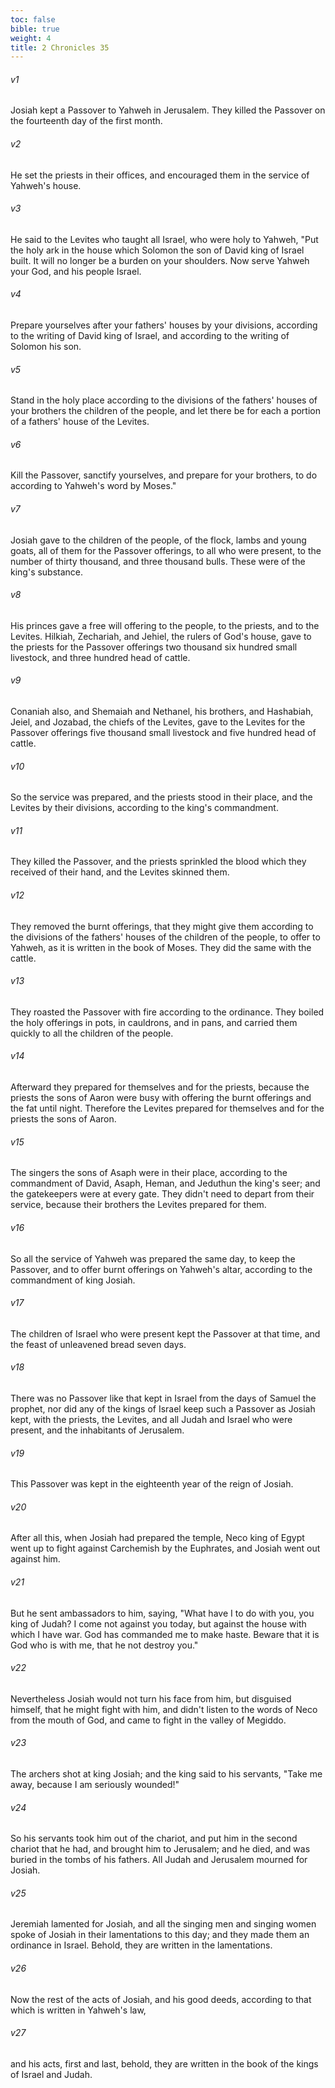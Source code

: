 ```yaml
---
toc: false
bible: true
weight: 4
title: 2 Chronicles 35
---
```




###### v1 
Josiah kept a Passover to Yahweh in Jerusalem. They killed the Passover on the fourteenth day of the first month. 

###### v2 
He set the priests in their offices, and encouraged them in the service of Yahweh's house. 

###### v3 
He said to the Levites who taught all Israel, who were holy to Yahweh, "Put the holy ark in the house which Solomon the son of David king of Israel built. It will no longer be a burden on your shoulders. Now serve Yahweh your God, and his people Israel. 

###### v4 
Prepare yourselves after your fathers' houses by your divisions, according to the writing of David king of Israel, and according to the writing of Solomon his son. 

###### v5 
Stand in the holy place according to the divisions of the fathers' houses of your brothers the children of the people, and let there be for each a portion of a fathers' house of the Levites. 

###### v6 
Kill the Passover, sanctify yourselves, and prepare for your brothers, to do according to Yahweh's word by Moses." 

###### v7 
Josiah gave to the children of the people, of the flock, lambs and young goats, all of them for the Passover offerings, to all who were present, to the number of thirty thousand, and three thousand bulls. These were of the king's substance. 

###### v8 
His princes gave a free will offering to the people, to the priests, and to the Levites. Hilkiah, Zechariah, and Jehiel, the rulers of God's house, gave to the priests for the Passover offerings two thousand six hundred small livestock, and three hundred head of cattle. 

###### v9 
Conaniah also, and Shemaiah and Nethanel, his brothers, and Hashabiah, Jeiel, and Jozabad, the chiefs of the Levites, gave to the Levites for the Passover offerings five thousand small livestock and five hundred head of cattle. 

###### v10 
So the service was prepared, and the priests stood in their place, and the Levites by their divisions, according to the king's commandment. 

###### v11 
They killed the Passover, and the priests sprinkled the blood which they received of their hand, and the Levites skinned them. 

###### v12 
They removed the burnt offerings, that they might give them according to the divisions of the fathers' houses of the children of the people, to offer to Yahweh, as it is written in the book of Moses. They did the same with the cattle. 

###### v13 
They roasted the Passover with fire according to the ordinance. They boiled the holy offerings in pots, in cauldrons, and in pans, and carried them quickly to all the children of the people. 

###### v14 
Afterward they prepared for themselves and for the priests, because the priests the sons of Aaron were busy with offering the burnt offerings and the fat until night. Therefore the Levites prepared for themselves and for the priests the sons of Aaron. 

###### v15 
The singers the sons of Asaph were in their place, according to the commandment of David, Asaph, Heman, and Jeduthun the king's seer; and the gatekeepers were at every gate. They didn't need to depart from their service, because their brothers the Levites prepared for them. 

###### v16 
So all the service of Yahweh was prepared the same day, to keep the Passover, and to offer burnt offerings on Yahweh's altar, according to the commandment of king Josiah. 

###### v17 
The children of Israel who were present kept the Passover at that time, and the feast of unleavened bread seven days. 

###### v18 
There was no Passover like that kept in Israel from the days of Samuel the prophet, nor did any of the kings of Israel keep such a Passover as Josiah kept, with the priests, the Levites, and all Judah and Israel who were present, and the inhabitants of Jerusalem. 

###### v19 
This Passover was kept in the eighteenth year of the reign of Josiah. 

###### v20 
After all this, when Josiah had prepared the temple, Neco king of Egypt went up to fight against Carchemish by the Euphrates, and Josiah went out against him. 

###### v21 
But he sent ambassadors to him, saying, "What have I to do with you, you king of Judah? I come not against you today, but against the house with which I have war. God has commanded me to make haste. Beware that it is God who is with me, that he not destroy you." 

###### v22 
Nevertheless Josiah would not turn his face from him, but disguised himself, that he might fight with him, and didn't listen to the words of Neco from the mouth of God, and came to fight in the valley of Megiddo. 

###### v23 
The archers shot at king Josiah; and the king said to his servants, "Take me away, because I am seriously wounded!" 

###### v24 
So his servants took him out of the chariot, and put him in the second chariot that he had, and brought him to Jerusalem; and he died, and was buried in the tombs of his fathers. All Judah and Jerusalem mourned for Josiah. 

###### v25 
Jeremiah lamented for Josiah, and all the singing men and singing women spoke of Josiah in their lamentations to this day; and they made them an ordinance in Israel. Behold, they are written in the lamentations. 

###### v26 
Now the rest of the acts of Josiah, and his good deeds, according to that which is written in Yahweh's law, 

###### v27 
and his acts, first and last, behold, they are written in the book of the kings of Israel and Judah.
